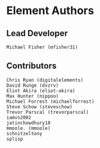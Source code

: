 # Element Authors

## Lead Developer
    Michael Fisher (mfisher31)

## Contributors
    Chris Ryan (digitalelements)
    David Runge (dvzrv)
    Eliot Akira (eliot-akira)
    Max Hunter (nippoo)
    Michael Forrest (michaelforrest)
    Steve Schow (steveschow)
    Trevor Parscal (trevorparscal)
    iamvs2002
    jatinchowdhury18
    mmoole. (mmoole)
    schnitzeltony
    splisp
